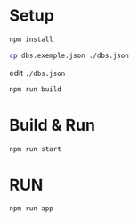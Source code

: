 # Setup

```sh
npm install
```
```sh
cp dbs.exemple.json ./dbs.json
```

edit `./dbs.json`

```sh
npm run build
```


# Build & Run
```sh
npm run start
```

# RUN
```sh
npm run app
```
